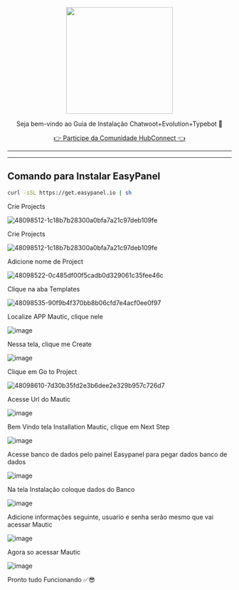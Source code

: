 <p align="center">
<img src="https://cwmkt.com.br/wp-content/uploads/2024/04/logo_github.png" width="240" />
<p align="center">Seja bem-vindo ao Guia de Instalação Chatwoot+Evolution+Typebot 🚀</p>
</p>
  
<p align="center"> 
<a href="https://hubconnect.top" target="_blank">👉 Participe da Comunidade HubConnect 👈</a>
</p>

<hr />
<hr />

## Comando para Instalar EasyPanel

```bash
curl -sSL https://get.easypanel.io | sh
```

Crie Projects

![48098512-1c18b7b28300a0bfa7a21c97deb109fe](https://github.com/cwmkt/easypanelevotypebot/assets/91642837/aaad7bdb-64f3-480f-a311-098fc3ca8220)

Crie Projects

![48098512-1c18b7b28300a0bfa7a21c97deb109fe](https://github.com/cwmkt/easypanelevotypebot/assets/91642837/aaad7bdb-64f3-480f-a311-098fc3ca8220)


Adicione nome de Project

![48098522-0c485df00f5cadb0d329061c35fee46c](https://github.com/cwmkt/easypanelevotypebot/assets/91642837/b72c1359-91ca-4bf6-9fb1-32525ba5747b)

Clique na aba Templates

![48098535-90f9b4f370bb8b06cfd7e4acf0ee0f97](https://github.com/cwmkt/easypanelevotypebot/assets/91642837/03c1830c-621c-40b3-94ee-93eb568c8d2e)

Localize APP Mautic, clique nele

![image](https://github.com/comunidadehubconnect/easypanelmautic/assets/91642837/52bc9160-865e-4a3e-9f36-cc8416defe48)

Nessa tela, clique me Create

![image](https://github.com/comunidadehubconnect/easypanelmautic/assets/91642837/c079c0f3-58a9-40c6-8f11-0f28ff2d793d)

Clique em Go to Project

![48098610-7d30b35fd2e3b6dee2e329b957c726d7](https://github.com/cwmkt/easypanelevotypebot/assets/91642837/6e76a069-024e-4076-a082-1187efb825d9)

Acesse Url do Mautic

![image](https://github.com/comunidadehubconnect/easypanelmautic/assets/91642837/a21df439-77c1-4897-9961-c7b9cc912196)

Bem Vindo tela Installation Mautic, clique em Next Step

![image](https://github.com/comunidadehubconnect/easypanelmautic/assets/91642837/d56deb97-e54a-4901-a2b2-e70754a8eb80)

Acesse banco de dados pelo painel Easypanel para pegar dados banco de dados

![image](https://github.com/comunidadehubconnect/easypanelmautic/assets/91642837/989558bc-280e-4a71-84f0-501afd4a435a)

Na tela Instalação coloque dados do Banco

![image](https://github.com/comunidadehubconnect/easypanelmautic/assets/91642837/ec531c53-6dcd-4544-bc3b-666cc105a702)

Adicione informações seguinte, usuario e senha serão mesmo que vai acessar Mautic

![image](https://github.com/comunidadehubconnect/easypanelmautic/assets/91642837/e584d57d-dcf9-45aa-bd78-42d577f9da88)

Agora so acessar Mautic

![image](https://github.com/comunidadehubconnect/easypanelmautic/assets/91642837/3f6c9948-35a0-4288-91c0-96ed6bd5bbe9)

Pronto tudo Funcionando ✅😎






